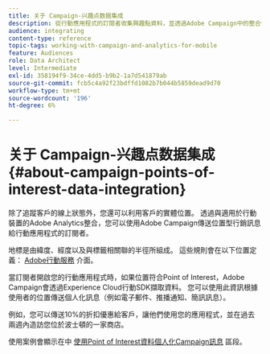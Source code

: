 ```yaml
---
title: 关于 Campaign-兴趣点数据集成
description: 從行動應用程式的訂閱者收集興趣點資料，並透過Adobe Campaign中的整合傳送位置型行銷訊息給訂閱者。
audience: integrating
content-type: reference
topic-tags: working-with-campaign-and-analytics-for-mobile
feature: Audiences
role: Data Architect
level: Intermediate
exl-id: 358194f9-34ce-4dd5-b9b2-1a7d541879ab
source-git-commit: fcb5c4a92f23bdffd1082b7b044b5859dead9d70
workflow-type: tm+mt
source-wordcount: '196'
ht-degree: 6%

---
```


# 关于 Campaign-兴趣点数据集成{#about-campaign-points-of-interest-data-integration}

除了追蹤客戶的線上狀態外，您還可以利用客戶的實體位置。 透過與適用於行動裝置的Adobe Analytics整合，您可以使用Adobe Campaign傳送位置型行銷訊息給行動應用程式的訂閱者。

地標是由緯度、經度以及與標籤相關聯的半徑所組成。 這些規則會在以下位置定義： [Adobe行動服務](https://experienceleague.adobe.com/docs/mobile-services/using/home.html) 介面。

當訂閱者開啟您的行動應用程式時，如果位置符合Point of Interest，Adobe Campaign會透過Experience Cloud行動SDK擷取資料。 您可以使用此資訊根據使用者的位置傳送個人化訊息（例如電子郵件、推播通知、簡訊訊息）。

例如，您可以傳送10%的折扣優惠給客戶，讓他們使用您的應用程式，並在過去兩週內造訪您位於波士頓的一家商店。

使用案例會顯示在中 [使用Point of Interest資料個人化Campaign訊息](../../integrating/using/personalizing-campaign-messages-with-point-of-interest-data.md) 區段。
